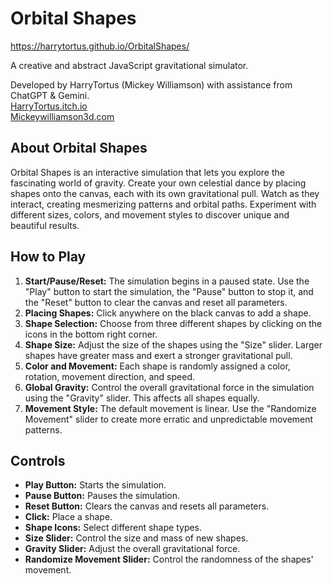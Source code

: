 # Orbital Shapes

https://harrytortus.github.io/OrbitalShapes/

A creative and abstract JavaScript gravitational simulator.

Developed by HarryTortus (Mickey Williamson) with assistance from ChatGPT & Gemini.  
[HarryTortus.itch.io](https://harrytortus.itch.io/)  
[Mickeywilliamson3d.com](https://mickeywilliamson3d.com)  

## About Orbital Shapes

Orbital Shapes is an interactive simulation that lets you explore the fascinating world of gravity. Create your own celestial dance by placing shapes onto the canvas, each with its own gravitational pull. Watch as they interact, creating mesmerizing patterns and orbital paths. Experiment with different sizes, colors, and movement styles to discover unique and beautiful results.

## How to Play

1. **Start/Pause/Reset:** The simulation begins in a paused state. Use the "Play" button to start the simulation, the "Pause" button to stop it, and the "Reset" button to clear the canvas and reset all parameters.
2. **Placing Shapes:** Click anywhere on the black canvas to add a shape.
3. **Shape Selection:** Choose from three different shapes by clicking on the icons in the bottom right corner.
4. **Shape Size:** Adjust the size of the shapes using the "Size" slider. Larger shapes have greater mass and exert a stronger gravitational pull.
5. **Color and Movement:** Each shape is randomly assigned a color, rotation, movement direction, and speed.
6. **Global Gravity:** Control the overall gravitational force in the simulation using the "Gravity" slider. This affects all shapes equally.
7. **Movement Style:** The default movement is linear. Use the "Randomize Movement" slider to create more erratic and unpredictable movement patterns.

## Controls

* **Play Button:** Starts the simulation.
* **Pause Button:** Pauses the simulation.
* **Reset Button:** Clears the canvas and resets all parameters.
* **Click:** Place a shape.
* **Shape Icons:** Select different shape types.
* **Size Slider:** Control the size and mass of new shapes.
* **Gravity Slider:** Adjust the overall gravitational force.
* **Randomize Movement Slider:** Control the randomness of the shapes' movement.
